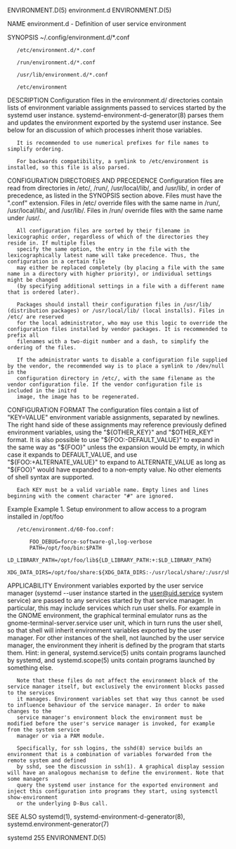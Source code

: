 ENVIRONMENT.D(5)							 environment.d							      ENVIRONMENT.D(5)

NAME
       environment.d - Definition of user service environment

SYNOPSIS
       ~/.config/environment.d/*.conf

       /etc/environment.d/*.conf

       /run/environment.d/*.conf

       /usr/lib/environment.d/*.conf

       /etc/environment

DESCRIPTION
       Configuration files in the environment.d/ directories contain lists of environment variable assignments passed to services started by the systemd user
       instance.  systemd-environment-d-generator(8) parses them and updates the environment exported by the systemd user instance. See below for an
       discussion of which processes inherit those variables.

       It is recommended to use numerical prefixes for file names to simplify ordering.

       For backwards compatibility, a symlink to /etc/environment is installed, so this file is also parsed.

CONFIGURATION DIRECTORIES AND PRECEDENCE
       Configuration files are read from directories in /etc/, /run/, /usr/local/lib/, and /usr/lib/, in order of precedence, as listed in the SYNOPSIS
       section above. Files must have the ".conf" extension. Files in /etc/ override files with the same name in /run/, /usr/local/lib/, and /usr/lib/. Files
       in /run/ override files with the same name under /usr/.

       All configuration files are sorted by their filename in lexicographic order, regardless of which of the directories they reside in. If multiple files
       specify the same option, the entry in the file with the lexicographically latest name will take precedence. Thus, the configuration in a certain file
       may either be replaced completely (by placing a file with the same name in a directory with higher priority), or individual settings might be changed
       (by specifying additional settings in a file with a different name that is ordered later).

       Packages should install their configuration files in /usr/lib/ (distribution packages) or /usr/local/lib/ (local installs). Files in /etc/ are reserved
       for the local administrator, who may use this logic to override the configuration files installed by vendor packages. It is recommended to prefix all
       filenames with a two-digit number and a dash, to simplify the ordering of the files.

       If the administrator wants to disable a configuration file supplied by the vendor, the recommended way is to place a symlink to /dev/null in the
       configuration directory in /etc/, with the same filename as the vendor configuration file. If the vendor configuration file is included in the initrd
       image, the image has to be regenerated.

CONFIGURATION FORMAT
       The configuration files contain a list of "KEY=VALUE" environment variable assignments, separated by newlines. The right hand side of these assignments
       may reference previously defined environment variables, using the "${OTHER_KEY}" and "$OTHER_KEY" format. It is also possible to use
       "${FOO:-DEFAULT_VALUE}" to expand in the same way as "${FOO}" unless the expansion would be empty, in which case it expands to DEFAULT_VALUE, and use
       "${FOO:+ALTERNATE_VALUE}" to expand to ALTERNATE_VALUE as long as "${FOO}" would have expanded to a non-empty value. No other elements of shell syntax
       are supported.

       Each KEY must be a valid variable name. Empty lines and lines beginning with the comment character "#" are ignored.

   Example
       Example 1. Setup environment to allow access to a program installed in /opt/foo

       /etc/environment.d/60-foo.conf:

		   FOO_DEBUG=force-software-gl,log-verbose
		   PATH=/opt/foo/bin:$PATH
		   LD_LIBRARY_PATH=/opt/foo/lib${LD_LIBRARY_PATH:+:$LD_LIBRARY_PATH}
		   XDG_DATA_DIRS=/opt/foo/share:${XDG_DATA_DIRS:-/usr/local/share/:/usr/share/}

APPLICABILITY
       Environment variables exported by the user service manager (systemd --user instance started in the user@uid.service system service) are passed to any
       services started by that service manager. In particular, this may include services which run user shells. For example in the GNOME environment, the
       graphical terminal emulator runs as the gnome-terminal-server.service user unit, which in turn runs the user shell, so that shell will inherit
       environment variables exported by the user manager. For other instances of the shell, not launched by the user service manager, the environment they
       inherit is defined by the program that starts them. Hint: in general, systemd.service(5) units contain programs launched by systemd, and
       systemd.scope(5) units contain programs launched by something else.

       Note that these files do not affect the environment block of the service manager itself, but exclusively the environment blocks passed to the services
       it manages. Environment variables set that way thus cannot be used to influence behaviour of the service manager. In order to make changes to the
       service manager's environment block the environment must be modified before the user's service manager is invoked, for example from the system service
       manager or via a PAM module.

       Specifically, for ssh logins, the sshd(8) service builds an environment that is a combination of variables forwarded from the remote system and defined
       by sshd, see the discussion in ssh(1). A graphical display session will have an analogous mechanism to define the environment. Note that some managers
       query the systemd user instance for the exported environment and inject this configuration into programs they start, using systemctl show-environment
       or the underlying D-Bus call.

SEE ALSO
       systemd(1), systemd-environment-d-generator(8), systemd.environment-generator(7)

systemd 255																      ENVIRONMENT.D(5)
